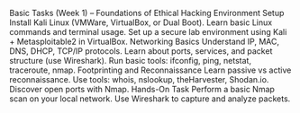 Basic Tasks (Week 1) – Foundations of Ethical Hacking
Environment Setup
Install Kali Linux (VMWare, VirtualBox, or Dual Boot).
Learn basic Linux commands and terminal usage.
Set up a secure lab environment using Kali + Metasploitable2 in VirtualBox.
Networking Basics
Understand IP, MAC, DNS, DHCP, TCP/IP protocols.
Learn about ports, services, and packet structure (use Wireshark).
Run basic tools: ifconfig, ping, netstat, traceroute, nmap.
Footprinting and Reconnaissance
Learn passive vs active reconnaissance.
Use tools: whois, nslookup, theHarvester, Shodan.io.
Discover open ports with Nmap.
Hands-On Task
Perform a basic Nmap scan on your local network.
Use Wireshark to capture and analyze packets.
